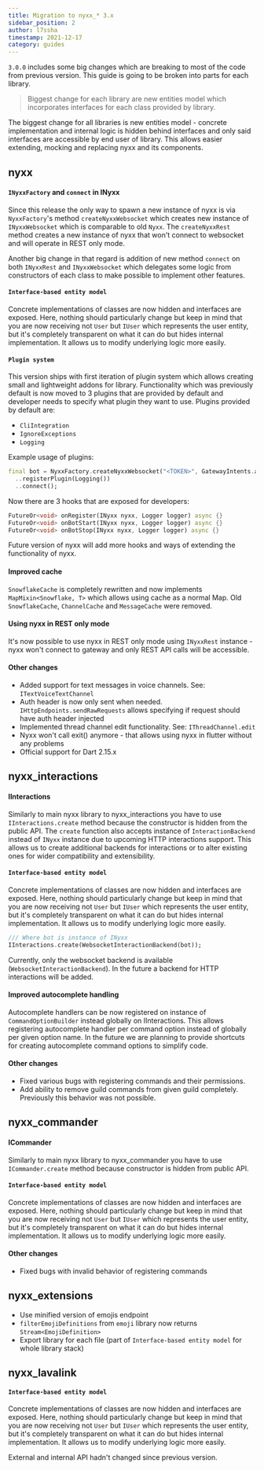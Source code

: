 ```yaml
---
title: Migration to nyxx_* 3.x
sidebar_position: 2
author: l7ssha
timestamp: 2021-12-17
category: guides
---
```


`3.0.0` includes some big changes which are breaking to most of the code from previous version.
This guide is going to be broken into parts for each library.

> Biggest change for each library are new entities model which incorporates interfaces for each class provided by library.

The biggest change for all libraries is new entities model - concrete implementation and internal logic is hidden behind interfaces
and only said interfaces are accessible by end user of library. This allows easier extending, mocking and replacing nyxx
and its components.

## nyxx

#### `INyxxFactory` and `connect` in INyxx

Since this release the only way to spawn a new instance of nyxx is via `NyxxFactory`'s method `createNyxxWebsocket` which creates
new instance of `INyxxWebsocket` which is comparable to old `Nyxx`. The `createNyxxRest` method creates a new instance of nyxx that won't
connect to websocket and will operate in REST only mode.

Another big change in that regard is addition of new method `connect` on both `INyxxRest` and `INyxxWebsocket` which delegates
some logic from constructors of each class to make possible to implement other features.

#### `Interface-based entity model`

Concrete implementations of classes are now hidden and interfaces are exposed.
Here, nothing should particularly change but keep in mind that you are now receiving not `User` but `IUser` which represents
the user entity, but it's completely transparent on what it can do but hides internal implementation. It allows us to modify underlying
logic more easily.

#### `Plugin system`

This version ships with first iteration of plugin system which allows creating small and lightweight addons for library.
Functionality which was previously default is now moved to 3 plugins that are provided by default and developer needs to
specify what plugin they want to use. Plugins provided by default are:

- `CliIntegration`
- `IgnoreExceptions`
- `Logging`

Example usage of plugins:

```dart
final bot = NyxxFactory.createNyxxWebsocket("<TOKEN>", GatewayIntents.allUnprivileged)
  ..registerPlugin(Logging())
  ..connect();
```

Now there are 3 hooks that are exposed for developers:

```dart
FutureOr<void> onRegister(INyxx nyxx, Logger logger) async {}
FutureOr<void> onBotStart(INyxx nyxx, Logger logger) async {}
FutureOr<void> onBotStop(INyxx nyxx, Logger logger) async {}
```

Future version of nyxx will add more hooks and ways of extending the functionality of nyxx.

#### Improved cache

`SnowflakeCache` is completely rewritten and now implements `MapMixin<Snowflake, T>` which allows using cache as a normal Map.
Old `SnowflakeCache`, `ChannelCache` and `MessageCache` were removed.

#### Using nyxx in REST only mode

It's now possible to use nyxx in REST only mode using `INyxxRest` instance - nyxx won't connect to gateway and only
REST API calls will be accessible.

#### Other changes

- Added support for text messages in voice channels. See: `ITextVoiceTextChannel`
- Auth header is now only sent when needed. `IHttpEndpoints.sendRawRequests` allows specifying if request should have auth header injected
- Implemented thread channel edit functionality. See: `IThreadChannel.edit`
- Nyxx won't call exit() anymore - that allows using nyxx in flutter without any problems
- Official support for Dart 2.15.x

## nyxx_interactions

#### IInteractions

Similarly to main nyxx library to nyxx_interactions you have to use `IInteractions.create` method because the constructor is hidden from the public API.
The `create` function also accepts instance of `InteractionBackend` instead of `INyxx` instance due to upcoming HTTP interactions support.
This allows us to create additional backends for interactions or to alter existing ones for wider compatibility and extensibility.

#### `Interface-based entity model`

Concrete implementations of classes are now hidden and interfaces are exposed.
Here, nothing should particularly change but keep in mind that you are now receiving not `User` but `IUser` which represents
the user entity, but it's completely transparent on what it can do but hides internal implementation. It allows us to modify underlying
logic more easily.

```dart
/// Where bot is instance of INyxx
IInteractions.create(WebsocketInteractionBackend(bot));
```

Currently, only the websocket backend is available (`WebsocketInteractionBackend`). In the future a backend for HTTP interactions will be added.

#### Improved autocomplete handling

Autocomplete handlers can be now registered on instance of `CommandOptionBuilder` instead globally on IInteractions. This allows registering
autocomplete handler per command option instead of globally per given option name. In the future we are planning to provide shortcuts for
creating autocomplete command options to simplify code.

#### Other changes

- Fixed various bugs with registering commands and their permissions.
- Add ability to remove guild commands from given guild completely. Previously this behavior was not possible.

## nyxx_commander

#### ICommander

Similarly to main nyxx library to nyxx_commander you have to use `ICommander.create` method because
constructor is hidden from public API.

#### `Interface-based entity model`

Concrete implementations of classes are now hidden and interfaces are exposed.
Here, nothing should particularly change but keep in mind that you are now receiving not `User` but `IUser` which represents
the user entity, but it's completely transparent on what it can do but hides internal implementation. It allows us to modify underlying
logic more easily.

#### Other changes

- Fixed bugs with invalid behavior of registering commands

## nyxx_extensions

- Use minified version of emojis endpoint
- `filterEmojiDefinitions` from `emoji` library now returns `Stream<EmojiDefinition>`
- Export library for each file (part of `Interface-based entity model` for whole library stack)

## nyxx_lavalink

#### `Interface-based entity model`

Concrete implementations of classes are now hidden and interfaces are exposed.
Here, nothing should particularly change but keep in mind that you are now receiving not `User` but `IUser` which represents
the user entity, but it's completely transparent on what it can do but hides internal implementation. It allows us to modify underlying
logic more easily.

External and internal API hadn't changed since previous version.
